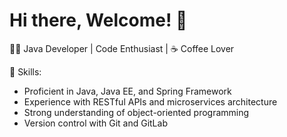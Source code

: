 # Hi there, Welcome! 👋
👨‍💻 Java Developer | Code Enthusiast | ☕ Coffee Lover

🔧 Skills:
- Proficient in Java, Java EE, and Spring Framework
- Experience with RESTful APIs and microservices architecture
- Strong understanding of object-oriented programming
- Version control with Git and GitLab
